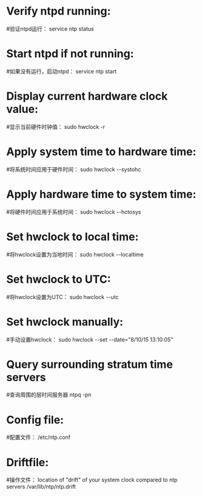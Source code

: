 # Verify ntpd running:
#验证ntpd运行：
service ntp status

# Start ntpd if not running:
#如果没有运行，启动ntpd：
service ntp start

# Display current hardware clock value:
#显示当前硬件时钟值：
sudo hwclock -r

# Apply system time to hardware time:
#将系统时间应用于硬件时间：
sudo hwclock --systohc

# Apply hardware time to system time:
#将硬件时间应用于系统时间：
sudo hwclock --hctosys

# Set hwclock to local time:
#将hwclock设置为当地时间：
sudo hwclock --localtime

# Set hwclock to UTC:
#将hwclock设置为UTC：
sudo hwclock --utc

# Set hwclock manually:
#手动设置hwclock：
sudo hwclock --set --date="8/10/15 13:10:05"

# Query surrounding stratum time servers
#查询周围的层时间服务器
ntpq -pn

# Config file:
#配置文件：
/etc/ntp.conf

# Driftfile:
#操作文件：
location of "drift" of your system clock compared to ntp servers
/var/lib/ntp/ntp.drift
